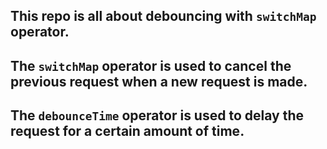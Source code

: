 ## This repo is all about debouncing with `switchMap` operator.

## The `switchMap` operator is used to cancel the previous request when a new request is made.

## The `debounceTime` operator is used to delay the request for a certain amount of time.
